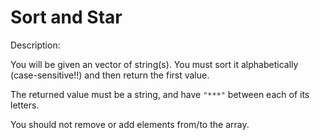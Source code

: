 # Sort and Star
Description:

You will be given an vector of string(s). You must sort it alphabetically (case-sensitive!!) and then return the first value.

The returned value must be a string, and have ```"***"``` between each of its letters.

You should not remove or add elements from/to the array.
